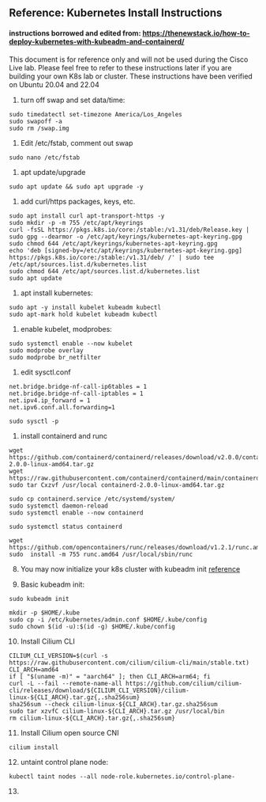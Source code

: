 ## Reference: Kubernetes Install Instructions

#### instructions borrowed and edited from: https://thenewstack.io/how-to-deploy-kubernetes-with-kubeadm-and-containerd/

This document is for reference only and will not be used during the Cisco Live lab. Please feel free to refer to these instructions later if you are building your own K8s lab or cluster. These instructions have been verified on Ubuntu 20.04 and 22.04

1. turn off swap and set data/time:
```
sudo timedatectl set-timezone America/Los_Angeles
sudo swapoff -a
sudo rm /swap.img
```

1. Edit /etc/fstab, comment out swap
```
sudo nano /etc/fstab
```

1. apt update/upgrade
```
sudo apt update && sudo apt upgrade -y
```

1. add curl/https packages, keys, etc.
```
sudo apt install curl apt-transport-https -y
sudo mkdir -p -m 755 /etc/apt/keyrings
curl -fsSL https://pkgs.k8s.io/core:/stable:/v1.31/deb/Release.key | sudo gpg --dearmor -o /etc/apt/keyrings/kubernetes-apt-keyring.gpg
sudo chmod 644 /etc/apt/keyrings/kubernetes-apt-keyring.gpg
echo 'deb [signed-by=/etc/apt/keyrings/kubernetes-apt-keyring.gpg] https://pkgs.k8s.io/core:/stable:/v1.31/deb/ /' | sudo tee /etc/apt/sources.list.d/kubernetes.list
sudo chmod 644 /etc/apt/sources.list.d/kubernetes.list 
sudo apt update
```

1. apt install kubernetes:
``` 
sudo apt -y install kubelet kubeadm kubectl
sudo apt-mark hold kubelet kubeadm kubectl
```

1. enable kubelet, modprobes:
```
sudo systemctl enable --now kubelet
sudo modprobe overlay
sudo modprobe br_netfilter
```
1. edit sysctl.conf
```
net.bridge.bridge-nf-call-ip6tables = 1
net.bridge.bridge-nf-call-iptables = 1
net.ipv4.ip_forward = 1
net.ipv6.conf.all.forwarding=1
```
```
sudo sysctl -p
```

1. install containerd and runc
```
wget https://github.com/containerd/containerd/releases/download/v2.0.0/containerd-2.0.0-linux-amd64.tar.gz 
wget https://raw.githubusercontent.com/containerd/containerd/main/containerd.service
sudo tar Cxzvf /usr/local containerd-2.0.0-linux-amd64.tar.gz 

sudo cp containerd.service /etc/systemd/system/
sudo systemctl daemon-reload
sudo systemctl enable --now containerd

sudo systemctl status containerd

wget https://github.com/opencontainers/runc/releases/download/v1.2.1/runc.amd64
sudo  install -m 755 runc.amd64 /usr/local/sbin/runc
```

8. You may now initialize your k8s cluster with kubeadm init [reference](../readme.md#initialize-the-kubernetes-cluster)

9. Basic kubeadm init:
```
sudo kubeadm init
```
```
mkdir -p $HOME/.kube
sudo cp -i /etc/kubernetes/admin.conf $HOME/.kube/config
sudo chown $(id -u):$(id -g) $HOME/.kube/config
```

10. Install Cilium CLI
```
CILIUM_CLI_VERSION=$(curl -s https://raw.githubusercontent.com/cilium/cilium-cli/main/stable.txt)
CLI_ARCH=amd64
if [ "$(uname -m)" = "aarch64" ]; then CLI_ARCH=arm64; fi
curl -L --fail --remote-name-all https://github.com/cilium/cilium-cli/releases/download/${CILIUM_CLI_VERSION}/cilium-linux-${CLI_ARCH}.tar.gz{,.sha256sum}
sha256sum --check cilium-linux-${CLI_ARCH}.tar.gz.sha256sum
sudo tar xzvfC cilium-linux-${CLI_ARCH}.tar.gz /usr/local/bin
rm cilium-linux-${CLI_ARCH}.tar.gz{,.sha256sum}
```

11. Install Cilium open source CNI
```
cilium install
```

12. untaint control plane node:
```
kubectl taint nodes --all node-role.kubernetes.io/control-plane-
```

13. 
